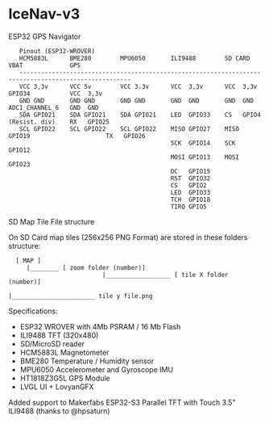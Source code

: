 # IceNav-v3
ESP32 GPS Navigator 

       Pinout (ESP32-WROVER)
       HCM5883L      BME280        MPU6050       ILI9488        SD CARD        VBAT             GPS
       -----------------------------------------------------------------------------------------------------
       VCC 3,3v      VCC 5v        VCC 3.3v      VCC  3,3v      VCC  3,3v      GPIO34           VCC  3,3v
       GND GND       GND GND       GND GND       GND  GND       GND  GND       ADC1_CHANNEL_6   GND  GND
       SDA GPIO21    SDA GPIO21    SDA GPIO21    LED  GPIO33    CS   GPIO4     (Resist. div)    RX   GPIO25
       SCL GPIO22    SCL GPIO22    SCL GPIO22    MISO GPIO27    MISO GPIO19                     TX   GPIO26
                                                 SCK  GPIO14    SCK  GPIO12
                                                 MOSI GPIO13    MOSI GPIO23
                                                 DC   GPIO15
                                                 RST  GPIO32
                                                 CS   GPIO2
                                                 LED  GPIO33
                                                 TCH  GPIO18
                                                 TIRQ GPIO5

SD Map Tile File structure

On SD Card map tiles (256x256 PNG Format) are stored in these folders structure:

      [ MAP ]
         |________ [ zoom folder (number)]
                              |__________________ [ tile X folder (number)]
                                                             |_______________________ tile y file.png


Specifications:

   * ESP32 WROVER with 4Mb PSRAM / 16 Mb Flash
   * ILI9488 TFT (320x480)
   * SD/MicroSD reader
   * HCM5883L Magnetometer
   * BME280   Temperature / Humidity sensor
   * MPU6050  Accelerometer and Gyroscope IMU
   * HT1818Z3G5L GPS Module
   * LVGL UI + LovyanGFX

Added support to Makerfabs ESP32-S3 Parallel TFT with Touch 3.5" ILI9488 (thanks to @hpsaturn)
   

